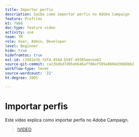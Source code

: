 ```yaml
---
title: Importar perfis
description: Saiba como importar perfis no Adobe Campaign
feature: Profiles
kt: 7968
doc-type: feature video
activity: use
team: TM
role: User, Admin, Developer
level: Beginner
hide: true
hidefromtoc: true
exl-id: c19d1e3b-7df4-454d-b59f-49385eecea62
source-git-commit: ca13bdbd7d95e6646aff88af595e866bd3666bb2
workflow-type: tm+mt
source-wordcount: '22'
ht-degree: 100%

---
```


# Importar perfis

Este vídeo explica como importar perfis no Adobe Campaign.

>[!VIDEO](https://video.tv.adobe.com/v/25608?quality=12)
